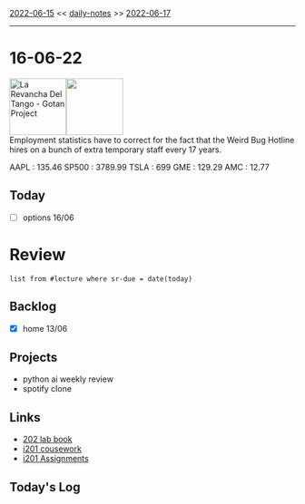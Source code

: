 [2022-06-15](daily_notes/2022-06-15) << [daily-notes](notes/daily-notes.md) >> [2022-06-17](daily_notes/2022-06-17)

---
# 16-06-22
<a href='spotify:album:4j0BDfrtgQeMLA4RaSCch4'><img src='https://i.scdn.co/image/532085acfb9d285dd04ca9fd617ab5214cd7705b' alt='La Revancha Del Tango - Gotan Project' height=100></a><img src='https://imgs.xkcd.com/comics/astronomer_hotline.png' height=100>
<br>Employment statistics have to correct for the fact that the Weird Bug Hotline hires on a bunch of extra temporary staff every 17 years.

AAPL : 135.46 
SP500 : 3789.99 
TSLA : 699
GME : 129.29
AMC : 12.77

## Today
- [ ] options 16/06

# Review
```dataview
list from #lecture where sr-due = date(today)
```

## Backlog
- [x] home 13/06

## Projects
- python ai weekly review
- spotify clone

## Links
- [202 lab book](C:\Users\Jet%20Hughes\Documents\Personal\COSC202LabBook-2.pdf)
- [i201 cousework](https://isgb.otago.ac.nz/infosci/INFO201/labs_release/raw/master/output/info201_labs.html#)
- [i201 Assignments](https://isgb.otago.ac.nz/info201/shared/assignments_release/raw/master/output/info201_assignments.html)

## Today's Log